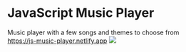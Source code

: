 # JavaScript Music Player
Music player with a few songs and themes to choose from
<br/>
https://js-music-player.netlify.app
<a href="https://js-music-player.netlify.app"><img src='https://i.imgur.com/xg5IUDy.png'></a>
